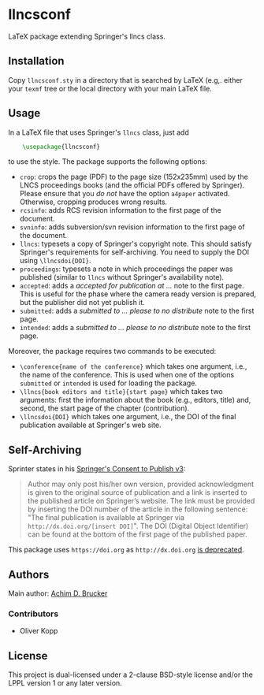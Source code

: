 # llncsconf
LaTeX package extending Springer's llncs class.

## Installation 
Copy `llncsconf.sty` in a directory that is searched by LaTeX
(e.g,. either your `texmf` tree or the local directory with your main
LaTeX file.

## Usage
In a LaTeX file that uses Springer's `llncs` class, just add
```tex
    \usepackage{llncsconf}
```
to use the style. The package supports the following options:
  * `crop`: crops the page (PDF) to the page size (152x235mm) used by
    the LNCS proceedings books (and the official PDFs offered by
    Springer). Please ensure that you *do not* have the option
    `a4paper` activated. Otherwise, cropping produces wrong results.
  * `rcsinfo`: adds RCS revision information to the first page of
    the document.
  * `svninfo`: adds subversion/svn revision information to the
    first page of the document.
  * `llncs`: typesets a copy of Springer's copyright note. This should
    satisfy Springer's requirements for self-archiving.
    You need to supply the DOI using `\llncsdoi{DOI}`.
  * `proceedings`: typesets a note in which proceedings the paper was
    published (similar to `llncs` without Springer's availability note).
  * `accepted`: adds a *accepted for publication at ...* note
    to the first page. This is useful for the phase where the camera
    ready version is prepared, but the publisher did not yet publish it.
  * `submitted`: adds a *submitted to ... please to no distribute* note
    to the first page.
  * `intended`: adds a *submitted to ... please to no distribute* note
    to the first page.

Moreover, the package requires two commands to be executed:
* `\conference{name of the conference}` which takes one argument,
  i.e., the name of the conference. This is used when one of the
  options `submitted` or `intended` is used for loading the package.
* `\llncs{book editors and title}{start page}` which takes two
  arguments: first the information about the book (e.g., editors,
  title) and, second, the start page of the chapter (contribution).
* `\llncsdoi{DOI}` which takes one argument,
  i.e., the DOI of the final publication available at Springer's web site.

## Self-Archiving
Sprinter states in his [Springer's Consent to Publish v3](http://resource-cms.springer.com/springer-cms/rest/v1/content/731196/data/v3):

> Author may only post his/her own version, provided acknowledgment is given to the original source of publication and a link is inserted to the published article on Springer’s website.
> The link must be provided by inserting the DOI number of the article in the following sentence:
> "The final publication is available at Springer via `http://dx.doi.org/[insert DOI]`".
The DOI (Digital Object Identifier) can be found at the bottom of the first page of the published paper.

This package uses `https://doi.org` as `http://dx.doi.org` [is deprecated](https://www.doi.org/factsheets/DOIIdentifierSpecs.html).


## Authors
Main author: [Achim D. Brucker](http://www.brucker.ch/)

### Contributors
* Oliver Kopp

## License
This project is dual-licensed under a 2-clause BSD-style license and/or 
the LPPL version 1 or any later version. 
